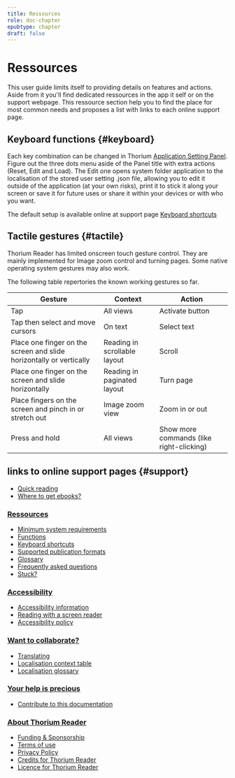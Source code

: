 ```yaml
---
title: Ressources
role: doc-chapter
epubtype: chapter
draft: false
---
```

# Ressources

This user guide limits itself to providing details on features and actions. Aside from it you'll find dedicated ressources in the app it self or on the support webpage. This ressource section help you to find the place for most common needs and proposes a list with links to each online support page. 

## Keyboard functions {#keyboard}

Each key combination can be changed in Thorium [Application Setting Panel](../102_windows_views_panels/index.xhtml#setting_view). Figure out the three dots
menu aside of the Panel title with extra actions (Reset, Edit and
Load). The Edit one opens system folder application to the
localisation of the stored user setting .json file, allowing you to
edit it outside of the application (at your own risks), print it to stick it along your screen or save it for
future uses or share it within your devices or with who you want.

The default setup is available online at support page <a href="https://thorium.edrlab.org/en/th3/400_ressources/402_keyboard-shortcuts/"><span>Keyboard shortcuts</span></a>

## Tactile gestures {#tactile}

Thorium Reader has limited onscreen touch gesture control. They are
mainly implemented for Image zoom control and turning pages. Some native
operating system gestures may also work.

The following table repertories the known working gestures so far.

|Gesture|Context |Action|
|---|---|---|
| Tap |All views |Activate button|
| Tap then select and move cursors |On text |Select text|
| Place one finger on the screen and slide horizontally or vertically |Reading in scrollable layout |Scroll|
| Place one finger on the screen and slide horizontally |Reading in paginated layout |Turn page|
| Place fingers on the screen and pinch in or stretch out |Image zoom view |Zoom in or out|
| Press and hold |All views |Show more commands (like right-clicking)|


## links to online support pages {#support}

* <a href="https://thorium.edrlab.org/en/th3/100_quickstart/"><span>Quick reading</span></a>
* <a href="https://thorium.edrlab.org/en/th3/get_ebooks/"><span>Where to get ebooks?</span></a>

### <a href="https://thorium.edrlab.org/en/th3/400_ressources/"><span>Ressources</span></a>
* <a href="https://thorium.edrlab.org/en/th3/400_ressources/390_requirements/"><span>Minimum system requirements</span></a>
* <a href="https://thorium.edrlab.org/en/th3/400_ressources/401_functions/"><span>Functions</span></a>
* <a href="https://thorium.edrlab.org/en/th3/400_ressources/402_keyboard-shortcuts/"><span>Keyboard shortcuts</span></a>
* <a href="https://thorium.edrlab.org/en/th3/400_ressources/406_formats/"><span>Supported publication formats</span></a>
* <a href="https://thorium.edrlab.org/en/th3/400_ressources/420_glossary/"><span>Glossary</span></a>
* <a href="https://thorium.edrlab.org/en/th3/400_ressources/430_faq/"><span>Frequently asked questions</span></a>
* <a href="https://thorium.edrlab.org/en/th3/400_ressources/904_issues/"><span>Stuck?</span></a>

### <a href="https://thorium.edrlab.org/en/th3/500_accessibility/"><span>Accessibility</span></a>
* <a href="https://thorium.edrlab.org/en/th3/500_accessibility/300_accessibility/"><span>Accessibility information</span></a>
* <a href="https://thorium.edrlab.org/en/th3/500_accessibility/311_screenreaders/"><span>Reading with a screen reader</span></a>
* <a href="https://thorium.edrlab.org/en/th3/500_accessibility/903_thorium-accessibility-policy/"><span>Accessibility policy</span></a>

### <a href="https://thorium.edrlab.org/en/th3/800_collaborating/"><span>Want to collaborate?</span></a>
* <a href="https://thorium.edrlab.org/en/th3/800_collaborating/802_localizing/"><span>Translating</span></a>
* <a href="https://thorium.edrlab.org/en/th3/800_collaborating/803_localization_context_table/"><span>Localisation context table</span></a>
* <a href="https://thorium.edrlab.org/en/th3/800_collaborating/804_localisation_glossary/"><span>Localisation glossary</span></a>

### <a href="https://thorium.edrlab.org/en/th3/800_collaborating/903_support/"><span>Your help is precious</span></a>
* <a href="https://thorium.edrlab.org/en/th3/800_collaborating/905_contribute/"><span>Contribute to this documentation</span></a>


### <a href="https://thorium.edrlab.org/en/th3/900_about_thorium/"><span>About Thorium Reader</span></a>
* <a href="https://thorium.edrlab.org/en/th3/900_about_thorium/901_thorium-sponsorship/" spellcheck="false"><span>Funding &amp; Sponsorship</span></a>
* <a href="https://thorium.edrlab.org/en/th3/900_about_thorium/901_thorium-terms-of-use/"><span>Terms of use</span></a>
* <a href="https://thorium.edrlab.org/en/th3/900_about_thorium/902_thorium-privacy-policy/"><span>Privacy Policy</span></a>
* <a href="https://thorium.edrlab.org/en/th3/900_about_thorium/910_credits/"><span>Credits for Thorium Reader</span></a>
* <a href="https://thorium.edrlab.org/en/th3/900_about_thorium/913_licence/"><span>Licence for Thorium Reader</span></a>
